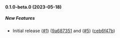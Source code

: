 #### 0.1.0-beta.0 (2023-05-18)

##### New Features

- Initial release ([#1](https://github.com/remoteoss/json-schema-form/pull/1)) ([9a687351](https://github.com/remoteoss/json-schema-form/commit/9a6873513445a7a53e9f9222d457c5ce585cbbd8) and ([#5](https://github.com/remoteoss/json-schema-form/pull/5)) ([ceb6f47b](https://github.com/remoteoss/json-schema-form/commit/ceb6f47b3d1ff031e1789a504af32ecc36834d8e))
